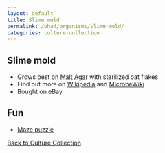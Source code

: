 ```yaml
---
layout: default
title: Slime mold
permalink: /bha4/organisms/slime-mold/
categories: culture-collection
---
```


## Slime mold

* Grows best on [Malt Agar](/bha4/cultivation-media/malt-agar/) with sterilized oat flakes
* Find out more on [Wikipedia](https://en.wikipedia.org/wiki/Slime_mold) and [MicrobeWiki](http://biowiki.kenyon.edu/index.php/Physarum_Polycephalum)
* Bought on eBay

## Fun

* [Maze puzzle](https://www.youtube.com/watch?v=czk4xgdhdY4P)

[Back to Culture Collection](/bha4/organisms/)
